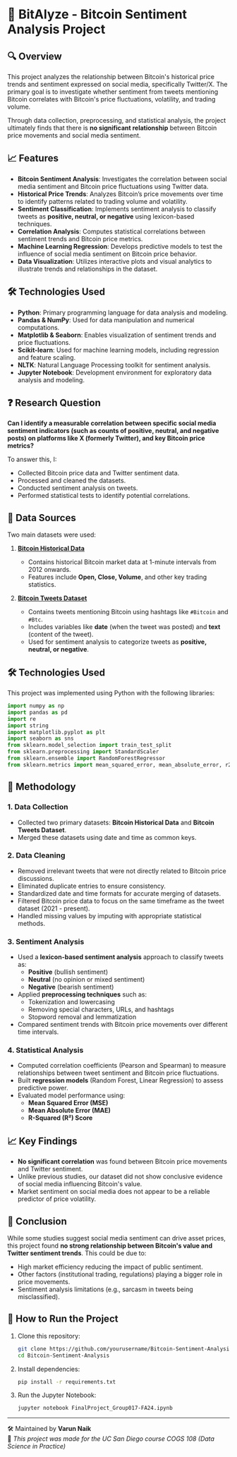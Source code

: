 # 💸 BitAlyze - Bitcoin Sentiment Analysis Project

## 🔍 Overview
This project analyzes the relationship between Bitcoin's historical price trends and sentiment expressed on social media, specifically Twitter/X. The primary goal is to investigate whether sentiment from tweets mentioning Bitcoin correlates with Bitcoin's price fluctuations, volatility, and trading volume.

Through data collection, preprocessing, and statistical analysis, the project ultimately finds that there is **no significant relationship** between Bitcoin price movements and social media sentiment.


## 📈 Features
- **Bitcoin Sentiment Analysis**: Investigates the correlation between social media sentiment and Bitcoin price fluctuations using Twitter data.
- **Historical Price Trends**: Analyzes Bitcoin’s price movements over time to identify patterns related to trading volume and volatility.
- **Sentiment Classification**: Implements sentiment analysis to classify tweets as **positive, neutral, or negative** using lexicon-based techniques.
- **Correlation Analysis**: Computes statistical correlations between sentiment trends and Bitcoin price metrics.
- **Machine Learning Regression**: Develops predictive models to test the influence of social media sentiment on Bitcoin price behavior.
- **Data Visualization**: Utilizes interactive plots and visual analytics to illustrate trends and relationships in the dataset.


## 🛠 Technologies Used
- **Python**: Primary programming language for data analysis and modeling.
- **Pandas & NumPy**: Used for data manipulation and numerical computations.
- **Matplotlib & Seaborn**: Enables visualization of sentiment trends and price fluctuations.
- **Scikit-learn**: Used for machine learning models, including regression and feature scaling.
- **NLTK**: Natural Language Processing toolkit for sentiment analysis.
- **Jupyter Notebook**: Development environment for exploratory data analysis and modeling.


## ❓ Research Question
**Can I identify a measurable correlation between specific social media sentiment indicators (such as counts of positive, neutral, and negative posts) on platforms like X (formerly Twitter), and key Bitcoin price metrics?**  

To answer this, I:
- Collected Bitcoin price data and Twitter sentiment data.
- Processed and cleaned the datasets.
- Conducted sentiment analysis on tweets.
- Performed statistical tests to identify potential correlations.

## 📂 Data Sources
Two main datasets were used:

1. **[Bitcoin Historical Data](https://www.kaggle.com/datasets/mczielinski/bitcoin-historical-data/data?select=btcusd_1-min_data.csv)**  
   - Contains historical Bitcoin market data at 1-minute intervals from 2012 onwards.
   - Features include **Open, Close, Volume**, and other key trading statistics.

2. **[Bitcoin Tweets Dataset](https://www.kaggle.com/datasets/kaushiksuresh147/bitcoin-tweets)**  
   - Contains tweets mentioning Bitcoin using hashtags like `#Bitcoin` and `#Btc`.
   - Includes variables like **date** (when the tweet was posted) and **text** (content of the tweet).
   - Used for sentiment analysis to categorize tweets as **positive, neutral, or negative**.

## 🛠️ Technologies Used
This project was implemented using Python with the following libraries:

```python
import numpy as np
import pandas as pd
import re
import string
import matplotlib.pyplot as plt
import seaborn as sns
from sklearn.model_selection import train_test_split
from sklearn.preprocessing import StandardScaler
from sklearn.ensemble import RandomForestRegressor
from sklearn.metrics import mean_squared_error, mean_absolute_error, r2_score
```

## 🔬 Methodology
### 1. **Data Collection**
- Collected two primary datasets: **Bitcoin Historical Data** and **Bitcoin Tweets Dataset**.
- Merged these datasets using date and time as common keys.

### 2. **Data Cleaning**
- Removed irrelevant tweets that were not directly related to Bitcoin price discussions.
- Eliminated duplicate entries to ensure consistency.
- Standardized date and time formats for accurate merging of datasets.
- Filtered Bitcoin price data to focus on the same timeframe as the tweet dataset (2021 - present).
- Handled missing values by imputing with appropriate statistical methods.

### 3. **Sentiment Analysis**
- Used a **lexicon-based sentiment analysis** approach to classify tweets as:
  - **Positive** (bullish sentiment)
  - **Neutral** (no opinion or mixed sentiment)
  - **Negative** (bearish sentiment)
- Applied **preprocessing techniques** such as:
  - Tokenization and lowercasing
  - Removing special characters, URLs, and hashtags
  - Stopword removal and lemmatization
- Compared sentiment trends with Bitcoin price movements over different time intervals.

### 4. **Statistical Analysis**
- Computed correlation coefficients (Pearson and Spearman) to measure relationships between tweet sentiment and Bitcoin price fluctuations.
- Built **regression models** (Random Forest, Linear Regression) to assess predictive power.
- Evaluated model performance using:
  - **Mean Squared Error (MSE)**
  - **Mean Absolute Error (MAE)**
  - **R-Squared (R²) Score**

## 📈 Key Findings
- **No significant correlation** was found between Bitcoin price movements and Twitter sentiment.
- Unlike previous studies, our dataset did not show conclusive evidence of social media influencing Bitcoin's value.
- Market sentiment on social media does not appear to be a reliable predictor of price volatility.

## 📌 Conclusion
While some studies suggest social media sentiment can drive asset prices, this project found **no strong relationship between Bitcoin's value and Twitter sentiment trends**. This could be due to:
- High market efficiency reducing the impact of public sentiment.
- Other factors (institutional trading, regulations) playing a bigger role in price movements.
- Sentiment analysis limitations (e.g., sarcasm in tweets being misclassified).

## 🚀 How to Run the Project
1. Clone this repository:
   ```sh
   git clone https://github.com/yourusername/Bitcoin-Sentiment-Analysis.git
   cd Bitcoin-Sentiment-Analysis
   ```
2. Install dependencies:
   ```sh
   pip install -r requirements.txt
   ```
3. Run the Jupyter Notebook:
   ```sh
   jupyter notebook FinalProject_Group017-FA24.ipynb
   ```

---

🛠 Maintained by **Varun Naik**  
📌 *This project was made for the UC San Diego course COGS 108 (Data Science in Practice)*
